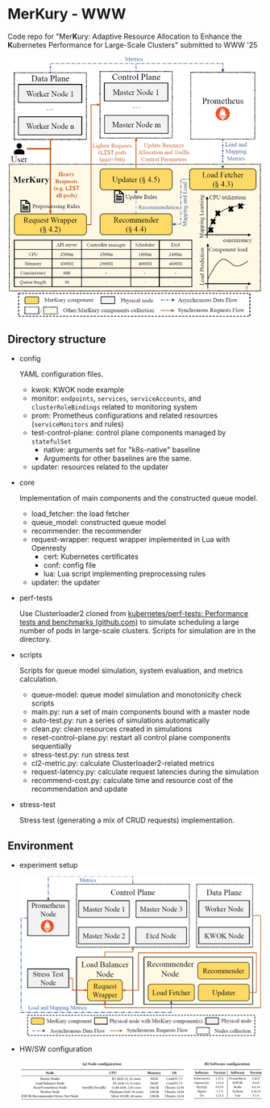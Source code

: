 # MerKury - WWW
Code repo for "Mer**K**ury: Adaptive Resource Allocation to Enhance the **K**ubernetes Performance for Large-Scale Clusters" submitted to WWW '25

<img src="images/system-arch.png" alt="system architecture" style="zoom: 67%;" />

## Directory structure

- config

  YAML configuration files.

  - kwok: KWOK node example
  - monitor: `endpoints`, `services`, `serviceAccounts`, and `clusterRoleBindings` related to monitoring system
  - prom: Prometheus configurations and related resources (`serviceMonitors` and rules)
  - test-control-plane: control plane components managed by `statefulSet`
    - native: arguments set for "k8s-native" baseline
    - Arguments for other baselines are the same.
  - updater: resources related to the updater

- core

  Implementation of main components and the constructed queue model.

  - load_fetcher: the load fetcher
  - queue_model: constructed queue model
  - recommender: the recommender
  - request-wrapper: request wrapper implemented in Lua with Openresty
    - cert: Kubernetes certificates
    - conf: config file
    - lua: Lua script implementing preprocessing rules
  - updater: the updater

- perf-tests

  Use Clusterloader2 cloned from [kubernetes/perf-tests: Performance tests and benchmarks (github.com)](https://github.com/kubernetes/perf-tests) to simulate scheduling a large number of pods in large-scale clusters. Scripts for simulation are in the directory.

- scripts

  Scripts for queue model simulation, system evaluation, and metrics calculation.

  - queue-model: queue model simulation and monotonicity check scripts
  - main.py: run a set of main components bound with a master node
  - auto-test.py: run a series of simulations automatically
  - clean.py: clean resources created in simulations
  - reset-control-plane.py: restart all control plane components sequentially
  - stress-test.py: run stress test
  - cl2-metric.py: calculate Clusterloader2-related metrics
  - request-latency.py: calculate request latencies during the simulation
  - recommend-cost.py: calculate time and resource cost of the recommendation and update

- stress-test

  Stress test (generating a mix of CRUD requests) implementation.

## Environment

- experiment setup

  <img src="images/experiment-setup.png" alt="experiment setup" style="zoom: 67%;" />

- HW/SW configuration

  <img src="images/node-config.png" alt="node configuration" style="zoom:67%;" />

